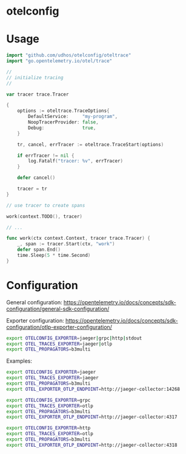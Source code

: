 # otelconfig

# Usage

```go
import "github.com/udhos/otelconfig/oteltrace"
import "go.opentelemetry.io/otel/trace"

//
// initialize tracing
//

var tracer trace.Tracer

{
    options := oteltrace.TraceOptions{
        DefaultService:     "my-program",
        NoopTracerProvider: false,
        Debug:              true,
    }

    tr, cancel, errTracer := oteltrace.TraceStart(options)

    if errTracer != nil {
        log.Fatalf("tracer: %v", errTracer)
    }

    defer cancel()

    tracer = tr
}

// use tracer to create spans

work(context.TODO(), tracer)

// ...

func work(ctx context.Context, tracer trace.Tracer) {
	_, span := tracer.Start(ctx, "work")
	defer span.End()
	time.Sleep(5 * time.Second)
}

```

# Configuration

General configuration: https://opentelemetry.io/docs/concepts/sdk-configuration/general-sdk-configuration/

Exporter configuration: https://opentelemetry.io/docs/concepts/sdk-configuration/otlp-exporter-configuration/

```bash
export OTELCONFIG_EXPORTER=jaeger|grpc|http|stdout
export OTEL_TRACES_EXPORTER=jaeger|otlp
export OTEL_PROPAGATORS=b3multi
```

Examples:

```bash
export OTELCONFIG_EXPORTER=jaeger
export OTEL_TRACES_EXPORTER=jaeger
export OTEL_PROPAGATORS=b3multi
export OTEL_EXPORTER_OTLP_ENDPOINT=http://jaeger-collector:14268

export OTELCONFIG_EXPORTER=grpc
export OTEL_TRACES_EXPORTER=otlp
export OTEL_PROPAGATORS=b3multi
export OTEL_EXPORTER_OTLP_ENDPOINT=http://jaeger-collector:4317

export OTELCONFIG_EXPORTER=http
export OTEL_TRACES_EXPORTER=otlp
export OTEL_PROPAGATORS=b3multi
export OTEL_EXPORTER_OTLP_ENDPOINT=http://jaeger-collector:4318
```
